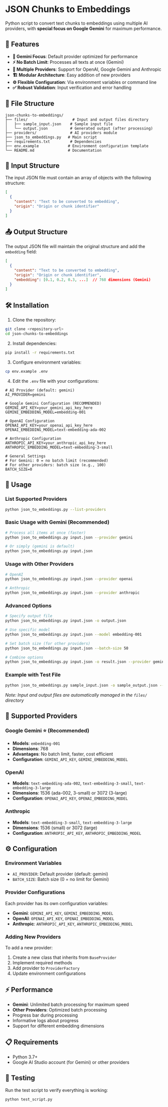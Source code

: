 # JSON Chunks to Embeddings

Python script to convert text chunks to embeddings using multiple AI providers, with **special focus on Google Gemini** for maximum performance.

## 🚀 Features

- **🎯 Gemini Focus**: Default provider optimized for performance
- **⚡ No Batch Limit**: Processes all texts at once (Gemini)
- **🔧 Multiple Providers**: Support for OpenAI, Google Gemini and Anthropic
- **🏗️ Modular Architecture**: Easy addition of new providers
- **⚙️ Flexible Configuration**: Via environment variables or command line
- **✅ Robust Validation**: Input verification and error handling

## 📁 File Structure

```
json-chunks-to-embeddings/
├── files/                    # Input and output files directory
│   ├── sample_input.json    # Sample input file
│   └── output.json          # Generated output (after processing)
├── providers/               # AI providers module
├── json_to_embeddings.py   # Main script
├── requirements.txt         # Dependencies
├── env.example             # Environment configuration template
└── README.md               # Documentation
```

## 📁 Input Structure

The input JSON file must contain an array of objects with the following structure:

```json
[
  {
    "content": "Text to be converted to embedding",
    "origin": "Origin or chunk identifier"
  }
]
```

## 📤 Output Structure

The output JSON file will maintain the original structure and add the `embedding` field:

```json
[
  {
    "content": "Text to be converted to embedding",
    "origin": "Origin or chunk identifier",
    "embedding": [0.1, 0.2, 0.3, ...]  // 768 dimensions (Gemini)
  }
]
```

## 🛠️ Installation

1. Clone the repository:
```bash
git clone <repository-url>
cd json-chunks-to-embeddings
```

2. Install dependencies:
```bash
pip install -r requirements.txt
```

3. Configure environment variables:
```bash
cp env.example .env
```

4. Edit the `.env` file with your configurations:
```env
# AI Provider (default: gemini)
AI_PROVIDER=gemini

# Google Gemini Configuration (RECOMMENDED)
GEMINI_API_KEY=your_gemini_api_key_here
GEMINI_EMBEDDING_MODEL=embedding-001

# OpenAI Configuration
OPENAI_API_KEY=your_openai_api_key_here
OPENAI_EMBEDDING_MODEL=text-embedding-ada-002

# Anthropic Configuration
ANTHROPIC_API_KEY=your_anthropic_api_key_here
ANTHROPIC_EMBEDDING_MODEL=text-embedding-3-small

# General Settings
# For Gemini: 0 = no batch limit (recommended)
# For other providers: batch size (e.g., 100)
BATCH_SIZE=0
```

## 🚀 Usage

### List Supported Providers

```bash
python json_to_embeddings.py --list-providers
```

### Basic Usage with Gemini (Recommended)

```bash
# Process all items at once (faster)
python json_to_embeddings.py input.json --provider gemini

# Or simply (gemini is default)
python json_to_embeddings.py input.json
```

### Usage with Other Providers

```bash
# OpenAI
python json_to_embeddings.py input.json --provider openai

# Anthropic
python json_to_embeddings.py input.json --provider anthropic
```

### Advanced Options

```bash
# Specify output file
python json_to_embeddings.py input.json -o output.json

# Use specific model
python json_to_embeddings.py input.json --model embedding-001

# Set batch size (for other providers)
python json_to_embeddings.py input.json --batch-size 50

# Combine options
python json_to_embeddings.py input.json -o result.json --provider gemini --model embedding-001
```

### Example with Test File

```bash
python json_to_embeddings.py sample_input.json -o sample_output.json --provider gemini
```

*Note: Input and output files are automatically managed in the `files/` directory*

## 🎯 Supported Providers

### Google Gemini ⭐ (Recommended)
- **Models**: `embedding-001`
- **Dimensions**: 768
- **Advantages**: No batch limit, faster, cost efficient
- **Configuration**: `GEMINI_API_KEY`, `GEMINI_EMBEDDING_MODEL`

### OpenAI
- **Models**: `text-embedding-ada-002`, `text-embedding-3-small`, `text-embedding-3-large`
- **Dimensions**: 1536 (ada-002, 3-small) or 3072 (3-large)
- **Configuration**: `OPENAI_API_KEY`, `OPENAI_EMBEDDING_MODEL`

### Anthropic
- **Models**: `text-embedding-3-small`, `text-embedding-3-large`
- **Dimensions**: 1536 (small) or 3072 (large)
- **Configuration**: `ANTHROPIC_API_KEY`, `ANTHROPIC_EMBEDDING_MODEL`

## ⚙️ Configuration

### Environment Variables

- `AI_PROVIDER`: Default provider (default: gemini)
- `BATCH_SIZE`: Batch size (0 = no limit for Gemini)

### Provider Configurations

Each provider has its own configuration variables:

- **Gemini**: `GEMINI_API_KEY`, `GEMINI_EMBEDDING_MODEL`
- **OpenAI**: `OPENAI_API_KEY`, `OPENAI_EMBEDDING_MODEL`
- **Anthropic**: `ANTHROPIC_API_KEY`, `ANTHROPIC_EMBEDDING_MODEL`

### Adding New Providers

To add a new provider:

1. Create a new class that inherits from `BaseProvider`
2. Implement required methods
3. Add provider to `ProviderFactory`
4. Update environment configurations

## ⚡ Performance

- **Gemini**: Unlimited batch processing for maximum speed
- **Other Providers**: Optimized batch processing
- Progress bar during processing
- Informative logs about progress
- Support for different embedding dimensions

## 📋 Requirements

- Python 3.7+
- Google AI Studio account (for Gemini) or other providers

## 🧪 Testing

Run the test script to verify everything is working:

```bash
python test_script.py
```